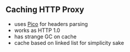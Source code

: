 ## Caching HTTP Proxy

* uses [Pico](https://github.com/h2o/picohttpparser) for headers parsing
* works as HTTP 1.0
* has strange GC on cache
* cache based on linked list for simplicity sake